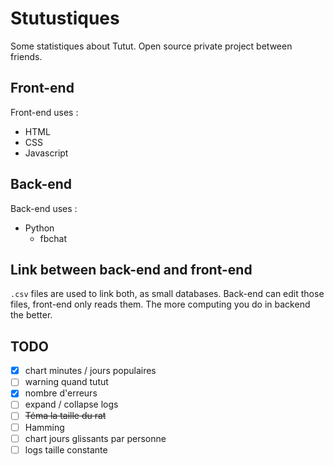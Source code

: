 # Stutustiques

Some statistiques about Tutut.
Open source private project between friends.

## Front-end

Front-end uses :
- HTML
- CSS
- Javascript
  
## Back-end

Back-end uses :
- Python
  - fbchat

## Link between back-end and front-end

`.csv` files are used to link both, as small databases. Back-end can edit those files, front-end only reads them.
The more computing you do in backend the better.

## TODO
- [x] chart minutes / jours populaires
- [ ] warning quand tutut 
- [x] nombre d'erreurs
- [ ] expand / collapse logs
- [ ] ~~Téma la taille du rat~~
- [ ] Hamming
- [ ] chart jours glissants par personne
- [ ] logs taille constante